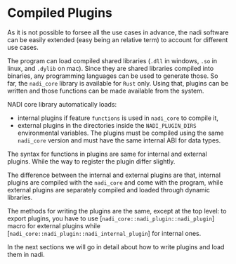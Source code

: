 # Compiled Plugins

As it is not possible to forsee all the use cases in advance, the nadi
software can be easily extended (easy being an relative term) to
account for different use cases.

The program can load compiled shared libraries (`.dll` in windows,
`.so` in linux, and `.dylib` on mac). Since they are shared libraries
compiled into binaries, any programming languages can be used to
generate those. So far, the `nadi_core` library is available for
`Rust` only. Using that, plugins can be written and those functions
can be made available from the system.

NADI core library automatically loads:
- internal plugins if feature `functions` is used in `nadi_core` to compile it,
- external plugins in the directories inside the `NADI_PLUGIN_DIRS` environmental variables. The plugins must be compiled using the same `nadi_core` version and must have the same internal ABI for data types.


The syntax for functions in plugins are same for internal and external
plugins. While the way to register the plugin differ slightly.

The difference between the internal and external plugins are that, internal plugins are compiled with the `nadi_core` and come with the program, while external plugins are separately compiled and loaded through dynamic libraries.

The methods for writing the plugins are the same, except at the top level: to export plugins, you have to use [`nadi_core::nadi_plugin::nadi_plugin`] macro
for external plugins while
[`nadi_core::nadi_plugin::nadi_internal_plugin`] for internal ones.

In the next sections we will go in detail about how to write plugins and load them in nadi.

